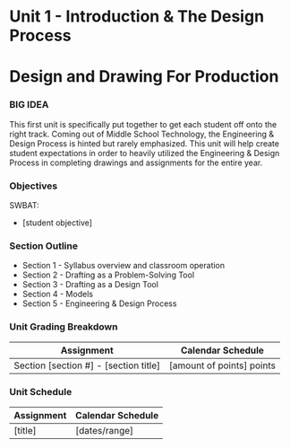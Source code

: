 # Unit 1 - Introduction & The Design Process

# Design and Drawing For Production

### BIG IDEA

This first unit is specifically put together to get each student off onto the right track. Coming out of Middle School Technology, the Engineering & Design Process is hinted but rarely emphasized. This unit will help create student expectations in order to heavily utilized the Engineering & Design Process in completing drawings and assignments for the entire year.

### Objectives

SWBAT:

- [student objective]

### Section Outline

- Section 1 - Syllabus overview and classroom operation
- Section 2 - Drafting as a Problem-Solving Tool
- Section 3 - Drafting as a Design Tool
- Section 4 - Models
- Section 5 - Engineering & Design Process

### Unit Grading Breakdown

| Assignment  | Calendar Schedule |
| ------------- | ------------- |
| Section [section #] - [section title]  | [amount of points] points   |

### Unit Schedule

| Assignment  | Calendar Schedule |
| ------------- | ------------- |
| [title]  | [dates/range]   |
